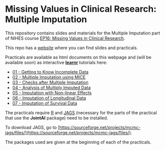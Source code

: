 # Missing Values in Clinical Research: Multiple Imputation

This repository contains slides and materials for the Multiple Imputation part of NIHES course
[EP16: Missing Values in Clinical Research](https://www.nihes.com/course/ep16_missing_values_in_clinical_research/).

This repo has a [website](https://nerler.github.io/EP16_Multiple_Imputation)
where you can find slides and practicals.

Practicals are available as html documents on this webpage and (will be available soon) as interactive
[**learnr**](https://rstudio.github.io/learnr/) tutorials here:

* [01 - Getting to Know Incomplete Data](https://emcbiostatistics.shinyapps.io/EP16_IncompleteData)
* [02 - Multiple Imputation using MICE](https://emcbiostatistics.shinyapps.io/EP16_MImice)
* [03 - Checks after Multiple Imputation](https://emcbiostatistics.shinyapps.io/EP16_MIcheck)
* [04 - Analysis of Multiply Imputed Data](https://emcbiostatistics.shinyapps.io/EP16_AnalysisMI)
* [05 - Imputation with Non-linear Effects](https://emcbiostatistics.shinyapps.io/EP16_MInonlin)
* [06 - Imputation of Longitudinal Data](https://emcbiostatistics.shinyapps.io/EP16_MIlong)
* [07 - Imputation of Survival Data](https://emcbiostatistics.shinyapps.io/EP16_MIsurv)

The practicals require [R](https://cran.r-project.org/) and
[JAGS](https://sourceforge.net/projects/mcmc-jags/files/) (necessary for the parts of the practical that use the **JointAI** package) need to be installed.

To download JAGS, go to [https://sourceforge.net/projects/mcmc-jags/files/](https://sourceforge.net/projects/mcmc-jags/files/).

The packages used are given at the beginning of each of the practicals.
